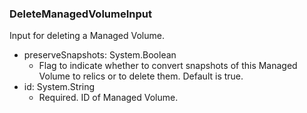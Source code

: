 ### DeleteManagedVolumeInput
Input for deleting a Managed Volume.

- preserveSnapshots: System.Boolean
  - Flag to indicate whether to convert snapshots of this Managed Volume to relics or to delete them.  Default is true.
- id: System.String
  - Required. ID of Managed Volume.
